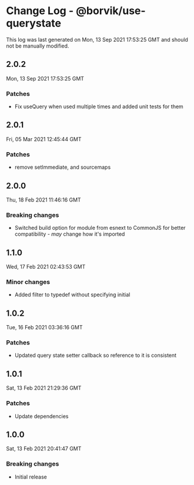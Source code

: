 # Change Log - @borvik/use-querystate

This log was last generated on Mon, 13 Sep 2021 17:53:25 GMT and should not be manually modified.

## 2.0.2
Mon, 13 Sep 2021 17:53:25 GMT

### Patches

- Fix useQuery when used multiple times and added unit tests for them

## 2.0.1
Fri, 05 Mar 2021 12:45:44 GMT

### Patches

- remove setImmediate, and sourcemaps

## 2.0.0
Thu, 18 Feb 2021 11:46:16 GMT

### Breaking changes

- Switched build option for module from esnext to CommonJS for better compatibility - _may_ change how it's imported

## 1.1.0
Wed, 17 Feb 2021 02:43:53 GMT

### Minor changes

- Added filter to typedef without specifying initial

## 1.0.2
Tue, 16 Feb 2021 03:36:16 GMT

### Patches

- Updated query state setter callback so reference to it is consistent

## 1.0.1
Sat, 13 Feb 2021 21:29:36 GMT

### Patches

- Update dependencies

## 1.0.0
Sat, 13 Feb 2021 20:41:47 GMT

### Breaking changes

- Initial release

